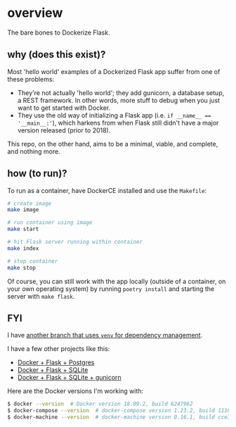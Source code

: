 # overview

The bare bones to Dockerize Flask.

## why (does this exist)?

Most 'hello world' examples of a Dockerized Flask app suffer from one of these problems:

* They're not actually 'hello world'; they add gunicorn, a database setup, a REST framework. In other words, more stuff to debug when you just want to get started with Docker.
* They use the old way of initializing a Flask app (i.e. `if __name__ == '__main__:'`), which harkens from when Flask still didn't have a major version released (prior to 2018).

This repo, on the other hand, aims to be a minimal, viable, and complete, and nothing more.

## how (to run)?

To run as a container, have DockerCE installed and use the `Makefile`:

```sh
# create image
make image

# run container using image
make start

# hit Flask server running within container
make index

# stop container
make stop
```

Of course, you can still work with the app locally (outside of a container, on your own operating system) by running `poetry install` and starting the server with `make flask`.

## FYI

I have [another branch that uses `venv` for dependency management](https://github.com/zachvalenta/docker-flask-skeleton/tree/poetry).

I have a few other projects like this:

* [Docker + Flask + Postgres](https://github.com/zachvalenta/docker-flask-postgres)
* [Docker + Flask + SQLite](https://github.com/zachvalenta/docker-flask-sqlite)
* [Docker + Flask + SQLite + gunicorn](https://github.com/zachvalenta/docker-flask-sqlite-gunicorn)

Here are the Docker versions I'm working with:

```sh
$ docker --version  # Docker version 18.09.2, build 6247962
$ docker-compose --version  # docker-compose version 1.23.2, build 1110ad01
$ docker-machine --version  # docker-machine version 0.16.1, build cce350d7
```
